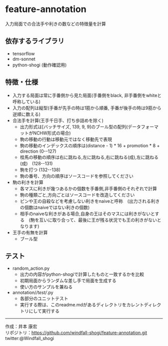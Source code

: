 # feature-annotation
入力局面での合法手や利きの数などの特徴量を計算

## 依存するライブラリ
- tensorflow
- dm-sonnet
- python-shogi (動作確認用)

## 特徴・仕様
- 入力する局面は常に手番側から見た局面(手番側をblack, 非手番側をwhiteと呼称している)
- 入力の配列は縦型(手番が先手の時は1筋から順番, 手番が後手の時は9筋から逆順に数える)
- 合法手を計算(王手千日手、打ち歩詰めを除く)
  - 出力形式は[バッチサイズ, 139, 9, 9]のブール型の配列(データフォーマットがNCHW形式の場合)
  - 駒の移動の行動は移動元ではなく移動先で表現
  - 駒の移動のインデックスの順序は(distance - 1) * 16 + promotion * 8 + direction (0--127)
  - 桂馬の移動の順序は右に跳ねる,左に跳ねる,右に跳ねる(成),左に跳ねる(成)　(128--131)
  - 駒を打つ (132--138)
  - 駒の番号、方向の順序はソースコードを参照してください
- 駒の利きを計算
  - 各マスに利きが幾つあるかの個数を手番側,非手番側のそれぞれで計算
  - 駒の種類ごと,方向ごとはソースコードを改造してください
  - ピンや王の自殺などを考慮しない利きをnaiveと呼称　(出力される利きの個数はnaiveではない利きの個数)
  - 相手のnaiveな利きがある場合,自身の王はそのマスには利きがないとする　(駒を互いに取り合って、最後に王が残る状況でも王の利きがないとなります)
- 王手の有無を計算
  - ブール型

## テスト
- random_action.py
  - 出力の内容がpython-shogiで計算したものと一致するかを比較
  - 初期局面からランダムな差し手で局面を生成する
  - 使い方のサンプルを兼ねる
- annotation/*/test/*.py
  - 各部分のユニットテスト
  - 実行する際は、このreadme.mdがあるディレクトリをカレントディレクトリにして実行する

---
作成：井本 康宏  
リポジトリ：https://github.com/windfall-shogi/feature-annotation.git  
twitter:@Windfall_shogi 
